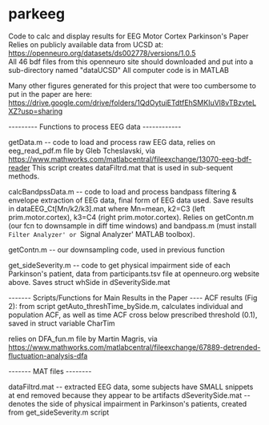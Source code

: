 # parkeeg
Code to calc and display results for EEG Motor Cortex Parkinson's Paper
Relies on publicly available data from UCSD at: https://openneuro.org/datasets/ds002778/versions/1.0.5  
All 46 bdf files from this openneuro site should downloaded and put into a sub-directory named "dataUCSD"
All computer code is in MATLAB

Many other figures generated for this project that were too cumbersome to put in the paper are here: https://drive.google.com/drive/folders/1QdOytuiETdtfEhSMKIuVl8vTBzvteLXZ?usp=sharing

--------- Functions to process EEG data ------------

getData.m -- code to load and process raw EEG data, relies on eeg_read_pdf.m file by Gleb Tcheslavski, via https://www.mathworks.com/matlabcentral/fileexchange/13070-eeg-bdf-reader 
This script creates dataFiltrd.mat that is used in sub-sequent methods. 

calcBandpssData.m -- code to load and process bandpass filtering & envelope extraction of EEG data, final form of EEG data used. Save results in dataEEG_Ct[Mn/k2/k3].mat where Mn=mean, k2=C3 (left prim.motor.cortex), k3=C4 (right prim.motor.cortex). 
Relies on getContn.m (our fcn to downsample in diff time windows) and bandpass.m (must install `Filter Analyzer' or `Signal Analyzer' MATLAB toolbox). 

getContn.m -- our downsampling code, used in previous function

get_sideSeverity.m -- code to get physical impairment side of each Parkinson's patient, data from participants.tsv file at openneuro.org website above. Saves struct whSide in dSeveritySide.mat

------- Scripts/Functions for Main Results in the Paper ----
ACF results (Fig 2): from script getAuto_threshTime_bySide.m, calculates individual and population ACF, as well as time ACF cross below prescribed threshold (0.1), saved in struct variable CharTim

relies on DFA_fun.m file by Martin Magris, via https://www.mathworks.com/matlabcentral/fileexchange/67889-detrended-fluctuation-analysis-dfa

------- MAT files --------

dataFiltrd.mat -- extracted EEG data, some subjects have SMALL snippets at end removed because they appear to be artifacts
dSeveritySide.mat -- denotes the side of physical impairment in Parkinson's patients, created from get_sideSeverity.m script
